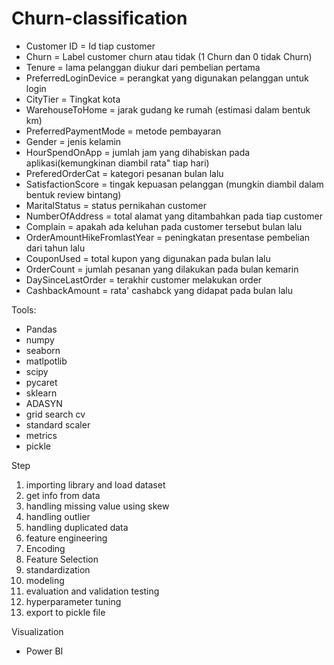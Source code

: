 # Churn-classification

- Customer ID = Id tiap customer
- Churn = Label customer churn atau tidak (1 Churn dan 0 tidak Churn)
- Tenure = lama pelanggan diukur dari pembelian pertama
- PreferredLoginDevice = perangkat yang digunakan pelanggan untuk login
- CityTier = Tingkat kota
- WarehouseToHome = jarak gudang ke rumah (estimasi dalam bentuk km)
- PreferredPaymentMode = metode pembayaran
- Gender = jenis kelamin
- HourSpendOnApp = jumlah jam yang dihabiskan pada aplikasi(kemungkinan diambil rata" tiap hari)
- PreferedOrderCat = kategori pesanan bulan lalu
- SatisfactionScore = tingak kepuasan pelanggan (mungkin diambil dalam bentuk review bintang)
- MaritalStatus = status pernikahan customer
- NumberOfAddress = total alamat yang ditambahkan pada tiap customer
- Complain = apakah ada keluhan pada customer tersebut bulan lalu
- OrderAmountHikeFromlastYear = peningkatan presentase pembelian dari tahun lalu
- CouponUsed = total kupon yang digunakan pada bulan lalu
- OrderCount = jumlah pesanan yang dilakukan pada bulan kemarin
- DaySinceLastOrder = terakhir customer melakukan order
- CashbackAmount = rata' cashabck yang didapat pada bulan lalu

Tools:
  - Pandas
  - numpy
  - seaborn
  - matlpotlib
  - scipy
  - pycaret
  - sklearn
  - ADASYN
  - grid search cv
  - standard scaler
  - metrics
  - pickle
  
Step
  1. importing library and load dataset
  2. get info from data
  3. handling missing value using skew
  4. handling outlier
  5. handling duplicated data
  6. feature engineering
  7. Encoding
  8. Feature Selection
  9. standardization
  10. modeling
  11. evaluation and validation testing
  12. hyperparameter tuning
  13. export to pickle file

Visualization
  - Power BI
